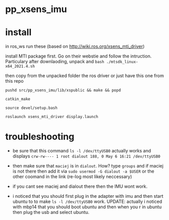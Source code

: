 # pp_xsens_imu

# install

in ros_ws run these (based on http://wiki.ros.org/xsens_mti_driver)

install MTI package first. Go on their webstie and follow the intruction. Particulary after downlaoding, unpack and `bash ./mtsdk_linux-x64_2021.4.sh`

then copy from the unpacked folder the ros driver or just have this one from this repo

`pushd src/pp_xsens_imu/lib/xspublic && make && popd`

`catkin_make`

`source devel/setup.bash`

`roslaunch xsens_mti_driver display.launch`

# troubleshooting

- be sure that this command `ls -l /dev/ttyUSB0` actually works and displays ```crw-rw---- 1 root dialout 188, 0 May 6 16:21 /dev/ttyUSB0```

- then make sure that `maciej` is in `dialout`. How? type `groups` and if maciej is not there then add it via `sudo usermod -G dialout -a $USER` or the other coomand in the link (re-log most likely neccessary)

- if you cant see maciej and dialout there then the IMU wont work.

- i noticed that you should first plug in the adapter with imu and then start ubuntu to to make `ls -l /dev/ttyUSB0` work. UPDATE: actually i noticed with mbp14 that you should boot ubuntu and then when you r in ubuntu then plug the usb and select ubuntu.
